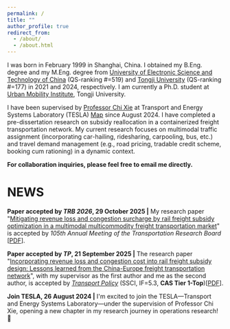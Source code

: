 ```yaml
---
permalink: /
title: ""
author_profile: true
redirect_from: 
  - /about/
  - /about.html
---
```


I was born in February 1999 in Shanghai, China. I obtained my B.Eng. degree and my M.Eng. degree from [University of Electronic Science and Technology of China](https://www.uestc.edu.cn/) (QS-ranking #=519) and [Tongji University](https://www.tongji.edu.cn/) (QS-ranking #=177) in 2021 and 2024, respectively. I am currently a Ph.D. student at [Urban Mobility Institute](http://umi.tongji.edu.cn/), Tongji University.

I have been supervised by [Professor Chi Xie](https://scholar.google.com/citations?hl=en&user=LQ3KKYQAAAAJ&view_op=list_works&sortby=pubdate) at Transport and Energy Systems Laboratory (TESLA) [Map](https://www.google.com/maps/place/4801+Caoan+Hwy,+Jia+Ding+Qu,+Shang+Hai+Shi,+China,+201804/@31.2810611,121.2100163,19z/data=!3m1!4b1!4m6!3m5!1s0x35b25cd3667ad407:0xa0105b5da462cc70!8m2!3d31.28106!4d121.21066!16s%2Fg%2F11r8dwp7vp?hl=en&entry=ttu&g_ep=EgoyMDI1MTAyOS4xIKXMDSoASAFQAw%3D%3D) since August 2024. I have completed a pre-dissertation research on subsidy reallocation in a containerized freight transportation network. My current research focuses on multimodal traffic assignment (incorporating car-hailing, ridesharing, carpooling, bus, etc.) and travel demand management (e.g., road pricing, tradable credit scheme, booking cum rationing) in a dynamic context.

**For collaboration inquiries, please feel free to email me directly.**

# NEWS

**Paper accepted by <em>TRB 2026</em>, 29 October 2025 \|** My research paper "[Mitigating revenue loss and congestion surcharge by rail freight subsidy optimization in a multimodal multicommodity freight transportation market](https://rusiwang99.github.io/publication/2026-01-11-Mitigating%20revenue%20loss%20and%20congestion%20surcharge%20by%20rail%20freight%20subsidy%20optimization%20in%20a%20multimodal%20multicommodity%20freight%20transportation%20market)" is accepted by <em>105th Annual Meeting of the Transportation Research Board</em> [[PDF](https://rusiwang99.github.io/files/TRBAM-26-04956.pdf)].

**Paper accepted by <em>TP</em>, 21 September 2025 \|** The research paper "[Incorporating revenue loss and congestion cost into rail freight subsidy design: Lessons learned from the China-Europe freight transportation network](https://rusiwang99.github.io/publication/2025-09-23-Incorporating%20revenue%20loss%20and%20congestion%20cost%20into%20rail%20freight%20subsidy%20design%20Lessons%20learned%20from%20the%20China-Europe%20freight%20transportation%20network)", with my supervisor as the first author and me as the second author, is accepted by [<em>Transport Policy</em>](https://www.sciencedirect.com/journal/transport-policy) (SSCI, IF=5.3, <strong>CAS Tier 1-Top</strong>)[[PDF](https://rusiwang99.github.io/files/JTRP_103819.pdf)].

**Join TESLA, 26 August 2024 \|** I'm excited to join the TESLA&mdash;Transport and Energy Systems Laboratory&mdash;under the supervision of Professor Chi Xie, opening a new chapter in my research journey in operations research! 🚀
